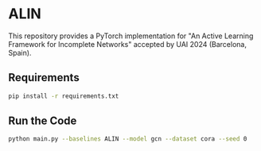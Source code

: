 # ALIN

This repository provides a PyTorch implementation for "An Active Learning Framework for Incomplete Networks" accepted by UAI 2024 (Barcelona, Spain).

## Requirements

```bash
pip install -r requirements.txt

```

## Run the Code

```bash
python main.py --baselines ALIN --model gcn --dataset cora --seed 0
```


